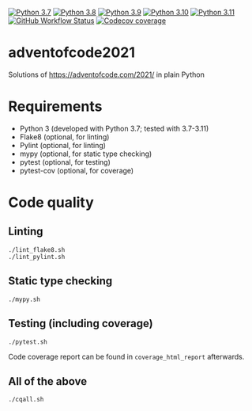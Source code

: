 [![Python 3.7](https://hbhbnr.github.io/docs/badges/Python-3.7-blue-python-white.svg)](https://docs.python.org/3.7/whatsnew/changelog.html)
[![Python 3.8](https://hbhbnr.github.io/docs/badges/Python-3.8-blue-python-white.svg)](https://docs.python.org/3.8/whatsnew/changelog.html)
[![Python 3.9](https://hbhbnr.github.io/docs/badges/Python-3.9-blue-python-white.svg)](https://docs.python.org/3.9/whatsnew/changelog.html)
[![Python 3.10](https://hbhbnr.github.io/docs/badges/Python-3.10-blue-python-white.svg)](https://docs.python.org/3.10/whatsnew/changelog.html)
[![Python 3.11](https://hbhbnr.github.io/docs/badges/Python-3.11-blue-python-white.svg)](https://docs.python.org/3.10/whatsnew/changelog.html)
[![GitHub Workflow Status](https://github.com/HbHbNr/adventofcode2021/actions/workflows/codequality.yml/badge.svg)](https://github.com/HbHbNr/adventofcode2021/actions/workflows/codequality.yml)
[![Codecov coverage](https://img.shields.io/codecov/c/github/HbHbNr/adventofcode2021?logo=codecov&logoColor=white)](https://app.codecov.io/gh/HbHbNr/adventofcode2021)

# adventofcode2021
Solutions of https://adventofcode.com/2021/ in plain Python

# Requirements
* Python 3 (developed with Python 3.7; tested with 3.7-3.11)
* Flake8 (optional, for linting)
* Pylint (optional, for linting)
* mypy (optional, for static type checking)
* pytest (optional, for testing)
* pytest-cov (optional, for coverage) 

# Code quality
## Linting

    ./lint_flake8.sh
    ./lint_pylint.sh

## Static type checking

    ./mypy.sh

## Testing (including coverage)

    ./pytest.sh

Code coverage report can be found in ``coverage_html_report`` afterwards.

## All of the above

    ./cqall.sh

